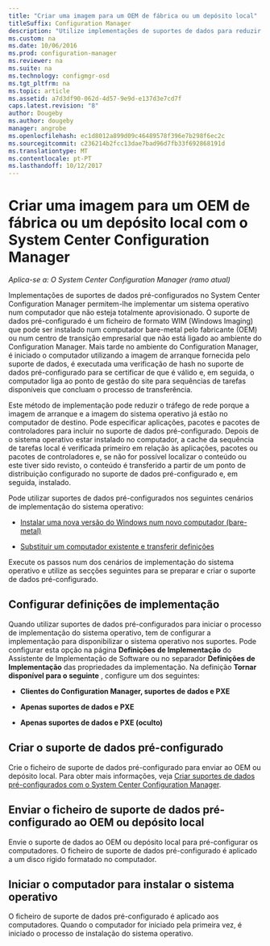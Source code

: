 ```yaml
---
title: "Criar uma imagem para um OEM de fábrica ou um depósito local"
titleSuffix: Configuration Manager
description: "Utilize implementações de suportes de dados para reduzir o tráfego de rede ao implementar um sistema operativo num computador que não esteja totalmente aprovisionado."
ms.custom: na
ms.date: 10/06/2016
ms.prod: configuration-manager
ms.reviewer: na
ms.suite: na
ms.technology: configmgr-osd
ms.tgt_pltfrm: na
ms.topic: article
ms.assetid: a7d3df90-062d-4d57-9e9d-e137d3e7cd7f
caps.latest.revision: "8"
author: Dougeby
ms.author: dougeby
manager: angrobe
ms.openlocfilehash: ec1d8012a899d09c46489578f396e7b298f6ec2c
ms.sourcegitcommit: c236214b2fcc13dae7bad96d7fb33f692868191d
ms.translationtype: MT
ms.contentlocale: pt-PT
ms.lasthandoff: 10/12/2017
---
```

# <a name="create-an-image-for-an-oem-in-factory-or-a-local-depot-with-system-center-configuration-manager"></a>Criar uma imagem para um OEM de fábrica ou um depósito local com o System Center Configuration Manager

*Aplica-se a: O System Center Configuration Manager (ramo atual)*

Implementações de suportes de dados pré-configurados no System Center Configuration Manager permitem-lhe implementar um sistema operativo num computador que não esteja totalmente aprovisionado. O suporte de dados pré-configurado é um ficheiro de formato WIM (Windows Imaging) que pode ser instalado num computador bare-metal pelo fabricante (OEM) ou num centro de transição empresarial que não está ligado ao ambiente do Configuration Manager. Mais tarde no ambiente do Configuration Manager, é iniciado o computador utilizando a imagem de arranque fornecida pelo suporte de dados, é executada uma verificação de hash no suporte de dados pré-configurado para se certificar de que é válido e, em seguida, o computador liga ao ponto de gestão do site para sequências de tarefas disponíveis que concluam o processo de transferência.


Este método de implementação pode reduzir o tráfego de rede porque a imagem de arranque e a imagem do sistema operativo já estão no computador de destino. Pode especificar aplicações, pacotes e pacotes de controladores para incluir no suporte de dados pré-configurado. Depois de o sistema operativo estar instalado no computador, a cache da sequência de tarefas local é verificada primeiro em relação às aplicações, pacotes ou pacotes de controladores e, se não for possível localizar o conteúdo ou este tiver sido revisto, o conteúdo é transferido a partir de um ponto de distribuição configurado no suporte de dados pré-configurado e, em seguida, instalado.  

 Pode utilizar suportes de dados pré-configurados nos seguintes cenários de implementação do sistema operativo:  

-   [Instalar uma nova versão do Windows num novo computador (bare-metal)](install-new-windows-version-new-computer-bare-metal.md)  

-   [Substituir um computador existente e transferir definições](replace-an-existing-computer-and-transfer-settings.md)  

 Execute os passos num dos cenários de implementação do sistema operativo e utilize as secções seguintes para se preparar e criar o suporte de dados pré-configurado.  

## <a name="configure-deployment-settings"></a>Configurar definições de implementação  
 Quando utilizar suportes de dados pré-configurados para iniciar o processo de implementação do sistema operativo, tem de configurar a implementação para disponibilizar o sistema operativo nos suportes. Pode configurar esta opção na página **Definições de Implementação** do Assistente de Implementação de Software ou no separador **Definições de Implementação** das propriedades da implementação.  Na definição **Tornar disponível para o seguinte** , configure um dos seguintes:  

-   **Clientes do Configuration Manager, suportes de dados e PXE**  

-   **Apenas suportes de dados e PXE**  

-   **Apenas suportes de dados e PXE (oculto)**  

## <a name="create-the-prestaged-media"></a>Criar o suporte de dados pré-configurado  
 Crie o ficheiro de suporte de dados pré-configurado para enviar ao OEM ou depósito local. Para obter mais informações, veja [Criar suportes de dados pré-configurados com o System Center Configuration Manager](create-prestaged-media.md).  

## <a name="send-the-prestaged-media-file-to-the-oem-or-local-depot"></a>Enviar o ficheiro de suporte de dados pré-configurado ao OEM ou depósito local  
 Envie o suporte de dados ao OEM ou depósito local para pré-configurar os computadores. O ficheiro de suporte de dados pré-configurado é aplicado a um disco rígido formatado no computador.  

## <a name="start-the-computer-to-install-the-operating-system"></a>Iniciar o computador para instalar o sistema operativo  
 O ficheiro de suporte de dados pré-configurado é aplicado aos computadores. Quando o computador for iniciado pela primeira vez, é iniciado o processo de instalação do sistema operativo.  
